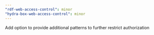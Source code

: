 ```yaml
---
"rdf-web-access-control": minor
"hydra-box-web-access-control": minor
---
```


Add option to provide additional patterns to further restrict authorization
